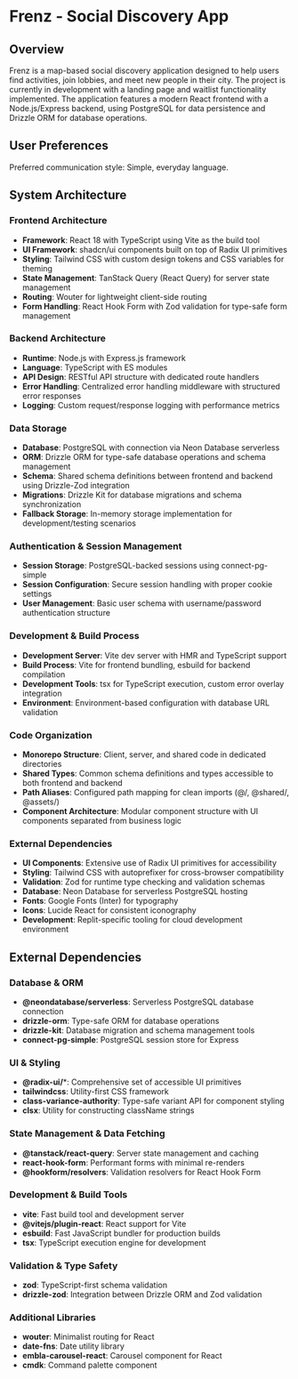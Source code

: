 # Frenz - Social Discovery App

## Overview

Frenz is a map-based social discovery application designed to help users find activities, join lobbies, and meet new people in their city. The project is currently in development with a landing page and waitlist functionality implemented. The application features a modern React frontend with a Node.js/Express backend, using PostgreSQL for data persistence and Drizzle ORM for database operations.

## User Preferences

Preferred communication style: Simple, everyday language.

## System Architecture

### Frontend Architecture
- **Framework**: React 18 with TypeScript using Vite as the build tool
- **UI Framework**: shadcn/ui components built on top of Radix UI primitives
- **Styling**: Tailwind CSS with custom design tokens and CSS variables for theming
- **State Management**: TanStack Query (React Query) for server state management
- **Routing**: Wouter for lightweight client-side routing
- **Form Handling**: React Hook Form with Zod validation for type-safe form management

### Backend Architecture
- **Runtime**: Node.js with Express.js framework
- **Language**: TypeScript with ES modules
- **API Design**: RESTful API structure with dedicated route handlers
- **Error Handling**: Centralized error handling middleware with structured error responses
- **Logging**: Custom request/response logging with performance metrics

### Data Storage
- **Database**: PostgreSQL with connection via Neon Database serverless
- **ORM**: Drizzle ORM for type-safe database operations and schema management
- **Schema**: Shared schema definitions between frontend and backend using Drizzle-Zod integration
- **Migrations**: Drizzle Kit for database migrations and schema synchronization
- **Fallback Storage**: In-memory storage implementation for development/testing scenarios

### Authentication & Session Management
- **Session Storage**: PostgreSQL-backed sessions using connect-pg-simple
- **Session Configuration**: Secure session handling with proper cookie settings
- **User Management**: Basic user schema with username/password authentication structure

### Development & Build Process
- **Development Server**: Vite dev server with HMR and TypeScript support
- **Build Process**: Vite for frontend bundling, esbuild for backend compilation
- **Development Tools**: tsx for TypeScript execution, custom error overlay integration
- **Environment**: Environment-based configuration with database URL validation

### Code Organization
- **Monorepo Structure**: Client, server, and shared code in dedicated directories
- **Shared Types**: Common schema definitions and types accessible to both frontend and backend
- **Path Aliases**: Configured path mapping for clean imports (@/, @shared/, @assets/)
- **Component Architecture**: Modular component structure with UI components separated from business logic

### External Dependencies
- **UI Components**: Extensive use of Radix UI primitives for accessibility
- **Styling**: Tailwind CSS with autoprefixer for cross-browser compatibility
- **Validation**: Zod for runtime type checking and validation schemas
- **Database**: Neon Database for serverless PostgreSQL hosting
- **Fonts**: Google Fonts (Inter) for typography
- **Icons**: Lucide React for consistent iconography
- **Development**: Replit-specific tooling for cloud development environment

## External Dependencies

### Database & ORM
- **@neondatabase/serverless**: Serverless PostgreSQL database connection
- **drizzle-orm**: Type-safe ORM for database operations
- **drizzle-kit**: Database migration and schema management tools
- **connect-pg-simple**: PostgreSQL session store for Express

### UI & Styling
- **@radix-ui/***: Comprehensive set of accessible UI primitives
- **tailwindcss**: Utility-first CSS framework
- **class-variance-authority**: Type-safe variant API for component styling
- **clsx**: Utility for constructing className strings

### State Management & Data Fetching
- **@tanstack/react-query**: Server state management and caching
- **react-hook-form**: Performant forms with minimal re-renders
- **@hookform/resolvers**: Validation resolvers for React Hook Form

### Development & Build Tools
- **vite**: Fast build tool and development server
- **@vitejs/plugin-react**: React support for Vite
- **esbuild**: Fast JavaScript bundler for production builds
- **tsx**: TypeScript execution engine for development

### Validation & Type Safety
- **zod**: TypeScript-first schema validation
- **drizzle-zod**: Integration between Drizzle ORM and Zod validation

### Additional Libraries
- **wouter**: Minimalist routing for React
- **date-fns**: Date utility library
- **embla-carousel-react**: Carousel component for React
- **cmdk**: Command palette component